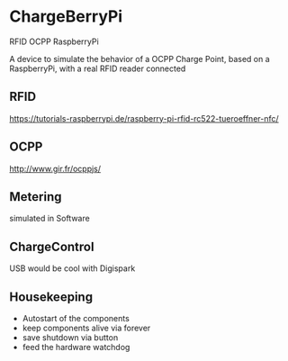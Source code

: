 # ChargeBerryPi
RFID OCPP RaspberryPi

A device to simulate the behavior of a OCPP Charge Point, based on a RaspberryPi, with a real RFID reader connected

## RFID
https://tutorials-raspberrypi.de/raspberry-pi-rfid-rc522-tueroeffner-nfc/

## OCPP
http://www.gir.fr/ocppjs/

## Metering
simulated in Software

## ChargeControl

USB would be cool with Digispark


## Housekeeping

- Autostart of the components
- keep components alive via forever
- save shutdown via button
- feed the hardware watchdog